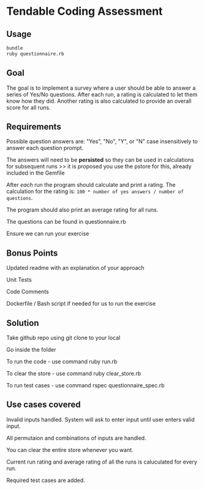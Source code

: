 # Tendable Coding Assessment

## Usage

```sh
bundle
ruby questionnaire.rb
```

## Goal

The goal is to implement a survey where a user should be able to answer a series of Yes/No questions. After each run, a rating is calculated to let them know how they did. Another rating is also calculated to provide an overall score for all runs.

## Requirements

Possible question answers are: "Yes", "No", "Y", or "N" case insensitively to answer each question prompt.

The answers will need to be **persisted** so they can be used in calculations for subsequent runs >> it is proposed you use the pstore for this, already included in the Gemfile

After _each_ run the program should calculate and print a rating. The calculation for the rating is: `100 * number of yes answers / number of questions`.

The program should also print an average rating for all runs.

The questions can be found in questionnaire.rb

Ensure we can run your exercise

## Bonus Points

Updated readme with an explanation of your approach

Unit Tests

Code Comments

Dockerfile / Bash script if needed for us to run the exercise

## Solution
Take github repo using git clone to your local

Go inside the folder

To run the code - use command ruby run.rb

To clear the store - use command ruby clear_store.rb

To run test cases -  use command rspec questionnaire_spec.rb

## Use cases covered

Invalid inputs handled. System will ask to enter input until user enters valid input.

All permutaion and combinations of inputs are handled.

You can clear the entire store whenever you want.

Current run rating and average rating of all the runs is caluculated for every run.

Required test cases are added.
